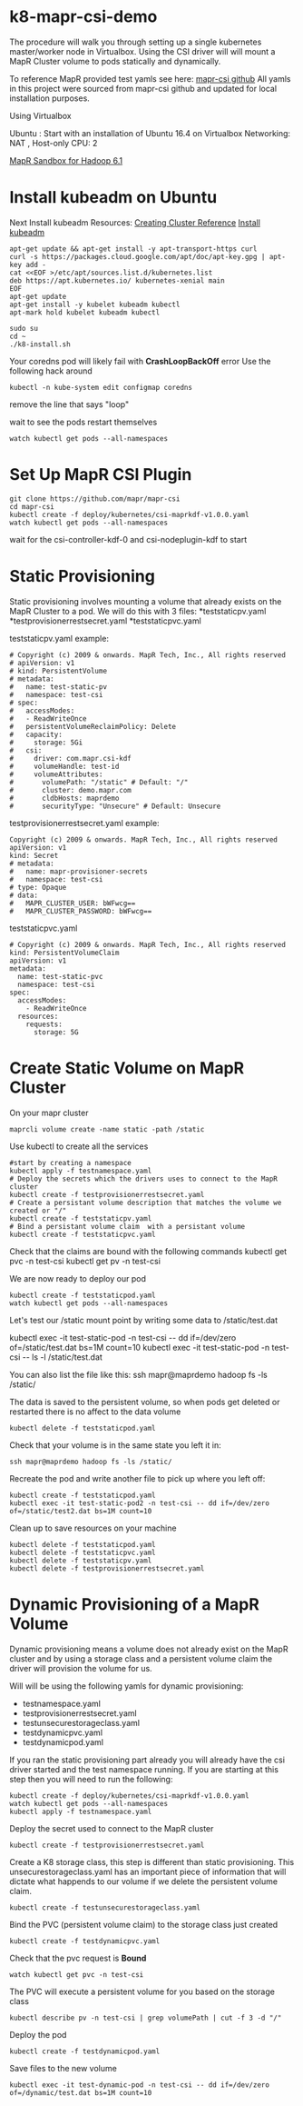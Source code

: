 # k8-mapr-csi-demo
The procedure will walk you through setting up a single kubernetes master/worker node in Virtualbox. Using the CSI driver will will mount a MapR Cluster volume to pods statically and dynamically. 

To reference MapR provided test yamls see here: [mapr-csi github](https://github.com/mapr/mapr-csi.git)
All yamls in this project were sourced from mapr-csi github and updated for local installation purposes. 

Using Virtualbox 

Ubuntu : 
Start with an installation of Ubuntu 16.4 on Virtualbox 
Networking: NAT , Host-only 
CPU: 2 

[MapR Sandbox for Hadoop 6.1](https://mapr.com/docs/61/SandboxHadoop/t_install_sandbox_vbox.html#task_kjv_45t_zs)



# Install kubeadm on Ubuntu



Next Install kubeadm 
Resources: [Creating Cluster Reference](https://kubernetes.io/docs/setup/independent/create-cluster-kubeadm/#pod-network)
[Install kubeadm](https://kubernetes.io/docs/setup/independent/install-kubeadm/)

```
apt-get update && apt-get install -y apt-transport-https curl
curl -s https://packages.cloud.google.com/apt/doc/apt-key.gpg | apt-key add -
cat <<EOF >/etc/apt/sources.list.d/kubernetes.list
deb https://apt.kubernetes.io/ kubernetes-xenial main
EOF
apt-get update
apt-get install -y kubelet kubeadm kubectl
apt-mark hold kubelet kubeadm kubectl
```


```
sudo su
cd ~
./k8-install.sh
```

Your coredns pod will likely fail with **CrashLoopBackOff** error 
Use the following hack around

```
kubectl -n kube-system edit configmap coredns
```
remove the line that says "loop"


wait to see the pods restart themselves
```
watch kubectl get pods --all-namespaces
```

# Set Up MapR CSI Plugin 

```
git clone https://github.com/mapr/mapr-csi
cd mapr-csi
kubectl create -f deploy/kubernetes/csi-maprkdf-v1.0.0.yaml
watch kubectl get pods --all-namespaces
```
wait for the csi-controller-kdf-0 and csi-nodeplugin-kdf to start

# Static Provisioning 
Static provisioning involves mounting a volume that already exists on the MapR Cluster to a pod. We will do this with 3 files: 
*teststaticpv.yaml
*testprovisionerrestsecret.yaml
*teststaticpvc.yaml


teststaticpv.yaml example: 
```
# Copyright (c) 2009 & onwards. MapR Tech, Inc., All rights reserved
# apiVersion: v1
# kind: PersistentVolume
# metadata:
#   name: test-static-pv
#   namespace: test-csi
# spec:
#   accessModes:
#   - ReadWriteOnce
#   persistentVolumeReclaimPolicy: Delete
#   capacity:
#     storage: 5Gi
#   csi:
#     driver: com.mapr.csi-kdf
#     volumeHandle: test-id
#     volumeAttributes:
#       volumePath: "/static" # Default: "/"
#       cluster: demo.mapr.com
#       cldbHosts: maprdemo
#       securityType: "Unsecure" # Default: Unsecure
```

testprovisionerrestsecret.yaml example: 
```
Copyright (c) 2009 & onwards. MapR Tech, Inc., All rights reserved
apiVersion: v1
kind: Secret
# metadata:
#   name: mapr-provisioner-secrets
#   namespace: test-csi
# type: Opaque
# data:
#   MAPR_CLUSTER_USER: bWFwcg==
#   MAPR_CLUSTER_PASSWORD: bWFwcg==
```

teststaticpvc.yaml
```
# Copyright (c) 2009 & onwards. MapR Tech, Inc., All rights reserved
kind: PersistentVolumeClaim
apiVersion: v1
metadata:
  name: test-static-pvc
  namespace: test-csi
spec:
  accessModes:
    - ReadWriteOnce
  resources:
    requests:
      storage: 5G
```
      
# Create Static Volume on MapR Cluster
On your mapr cluster 
```
maprcli volume create -name static -path /static
```

Use kubectl to create all the services 
```
#start by creating a namespace
kubectl apply -f testnamespace.yaml
# Deploy the secrets which the drivers uses to connect to the MapR cluster 
kubectl create -f testprovisionerrestsecret.yaml
# Create a persistant volume description that matches the volume we created or "/" 
kubectl create -f teststaticpv.yaml
# Bind a persistant volume claim  with a persistant volume
kubectl create -f teststaticpvc.yaml
```

Check that the claims are bound with the following commands 
kubectl get pvc -n test-csi
kubectl get pv -n test-csi

We are now ready to deploy our pod 
```
kubectl create -f teststaticpod.yaml
watch kubectl get pods --all-namespaces
```

Let's test our /static mount point by writing some data to /static/test.dat
 

kubectl exec -it test-static-pod -n test-csi -- dd if=/dev/zero of=/static/test.dat bs=1M count=10
kubectl exec -it test-static-pod -n test-csi -- ls -l /static/test.dat


You can also list the file like this: 
ssh mapr@maprdemo hadoop fs -ls /static/

The data is saved to the persistent volume, so when pods get deleted or restarted there is no affect to the data volume 

```
kubectl delete -f teststaticpod.yaml
```

Check that your volume is in the same state you left it in: 
```
ssh mapr@maprdemo hadoop fs -ls /static/
```

Recreate the pod and write another file to pick up where you left off: 
```
kubectl create -f teststaticpod.yaml
kubectl exec -it test-static-pod2 -n test-csi -- dd if=/dev/zero of=/static/test2.dat bs=1M count=10
```

Clean up to save resources on your machine 
```
kubectl delete -f teststaticpod.yaml
kubectl delete -f teststaticpvc.yaml
kubectl delete -f teststaticpv.yaml
kubectl delete -f testprovisionerrestsecret.yaml
```


# Dynamic Provisioning of a MapR Volume 

Dynamic provisioning means a volume does not already exist on the MapR cluster and by using a storage class and a persistent volume claim the driver will provision the volume for us. 

Will will be using the following yamls for dynamic provisioning: 
- testnamespace.yaml
- testprovisionerrestsecret.yaml
- testunsecurestorageclass.yaml
- testdynamicpvc.yaml
- testdynamicpod.yaml


If you ran the static provisioning part already you will already have the csi driver started and the test namespace running. If you are starting at this step then you will need to run the following: 
```
kubectl create -f deploy/kubernetes/csi-maprkdf-v1.0.0.yaml
watch kubectl get pods --all-namespaces
kubectl apply -f testnamespace.yaml
```

Deploy the secret used to connect to the MapR cluster
```
kubectl create -f testprovisionerrestsecret.yaml
```

Create a K8 storage class, this step is different than static provisioning. This unsecurestorageclass.yaml has an important piece of information that will dictate what happends to our volume if we delete the persistent volume claim. 

```
kubectl create -f testunsecurestorageclass.yaml
```

Bind the PVC (persistent volume claim) to the storage class just created 
```
kubectl create -f testdynamicpvc.yaml
```

Check that the pvc request is **Bound**
```
watch kubectl get pvc -n test-csi
```
The PVC will execute a persistent volume for you based on the storage class
```
kubectl describe pv -n test-csi | grep volumePath | cut -f 3 -d "/"
```

Deploy the pod 
```
kubectl create -f testdynamicpod.yaml
```

Save files to the new volume 
```
kubectl exec -it test-dynamic-pod -n test-csi -- dd if=/dev/zero of=/dynamic/test.dat bs=1M count=10
```
